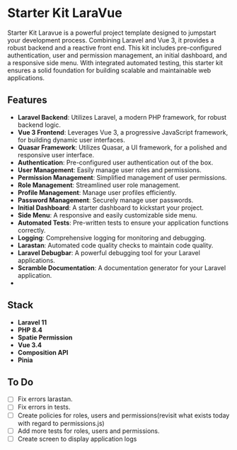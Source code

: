 # Starter Kit LaraVue

Starter Kit Laravue is a powerful project template designed to jumpstart your development process. Combining Laravel and Vue 3, it provides a robust backend and a reactive front end. This kit includes pre-configured authentication, user and permission management, an initial dashboard, and a responsive side menu. With integrated automated testing, this starter kit ensures a solid foundation for building scalable and maintainable web applications.

## Features

- **Laravel Backend**: Utilizes Laravel, a modern PHP framework, for robust backend logic.
- **Vue 3 Frontend**: Leverages Vue 3, a progressive JavaScript framework, for building dynamic user interfaces.
- **Quasar Framework**: Utilizes Quasar, a UI framework, for a polished and responsive user interface.
- **Authentication**: Pre-configured user authentication out of the box.
- **User Management**: Easily manage user roles and permissions.
- **Permission Management**: Simplified management of user permissions.
- **Role Management**: Streamlined user role management.
- **Profile Management**: Manage user profiles efficiently.
- **Password Management**: Securely manage user passwords.
- **Initial Dashboard**: A starter dashboard to kickstart your project.
- **Side Menu**: A responsive and easily customizable side menu.
- **Automated Tests**: Pre-written tests to ensure your application functions correctly.
- **Logging**: Comprehensive logging for monitoring and debugging.
- **Larastan**: Automated code quality checks to maintain code quality.
- **Laravel Debugbar**: A powerful debugging tool for your Laravel applications.
- **Scramble Documentation**: A documentation generator for your Laravel application.
- 
## Stack

- **Laravel 11**
- **PHP 8.4**
- **Spatie Permission**
- **Vue 3.4**
- **Composition API**
- **Pinia**

## To Do

- [ ] Fix errors larastan.
- [ ] Fix errors in tests.
- [ ] Create policies for roles, users and permissions(revisit what exists today with regard to permissions.js)
- [ ] Add more tests for roles, users and permissions.
- [ ] Create screen to display application logs
